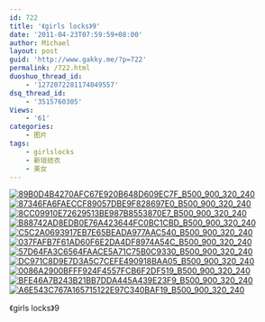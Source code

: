 ```yaml
---
id: 722
title: '《girls locks》9'
date: '2011-04-23T07:59:59+08:00'
author: Michael
layout: post
guid: 'http://www.gakky.me/?p=722'
permalink: /722.html
duoshuo_thread_id:
    - '1272072281174049557'
dsq_thread_id:
    - '3515760305'
Views:
    - '61'
categories:
    - 图片
tags:
    - girlslocks
    - 新垣结衣
    - 美女
---
```


[![89B0D4B4270AFC67E920B648D609EC7F_B500_900_320_240](http://www.yui-aragaki.org/wp-content/uploads/img/89B0D4B4270AFC67E920B648D609EC7F_B500_900_320_240.jpeg)](http://www.yui-aragaki.org/wp-content/uploads/img/89B0D4B4270AFC67E920B648D609EC7F_B1280_1280_320_240.jpeg) [![87346FA6FAECCF89057DBE9F828697E0_B500_900_320_240](http://www.yui-aragaki.org/wp-content/uploads/img/87346FA6FAECCF89057DBE9F828697E0_B500_900_320_240.jpeg)](http://www.yui-aragaki.org/wp-content/uploads/img/87346FA6FAECCF89057DBE9F828697E0_B1280_1280_320_240.jpeg) [![8CC09910E72629513BE987B8553870E7_B500_900_320_240](http://www.yui-aragaki.org/wp-content/uploads/img/8CC09910E72629513BE987B8553870E7_B500_900_320_240.jpeg)](http://www.yui-aragaki.org/wp-content/uploads/img/8CC09910E72629513BE987B8553870E7_B1280_1280_320_240.jpeg) [![B88742AD8EDB0E76A423644FC0BC1CBD_B500_900_320_240](http://www.yui-aragaki.org/wp-content/uploads/img/B88742AD8EDB0E76A423644FC0BC1CBD_B500_900_320_240.jpeg)](http://www.yui-aragaki.org/wp-content/uploads/img/B88742AD8EDB0E76A423644FC0BC1CBD_B1280_1280_320_240.jpeg) [![C5C2A0693917EB7E65BEADA977AAC540_B500_900_320_240](http://www.yui-aragaki.org/wp-content/uploads/img/C5C2A0693917EB7E65BEADA977AAC540_B500_900_320_240.jpeg)](http://www.yui-aragaki.org/wp-content/uploads/img/C5C2A0693917EB7E65BEADA977AAC540_B1280_1280_320_240.jpeg) [![037FAFB7F61AD60F6E2DA4DF8974A54C_B500_900_320_240](http://www.yui-aragaki.org/wp-content/uploads/img/037FAFB7F61AD60F6E2DA4DF8974A54C_B500_900_320_240.jpeg)](http://www.yui-aragaki.org/wp-content/uploads/img/037FAFB7F61AD60F6E2DA4DF8974A54C_B1280_1280_320_240.jpeg) [![57D64FA3C6564FAACE5A71C75B0C9330_B500_900_320_240](http://www.yui-aragaki.org/wp-content/uploads/img/57D64FA3C6564FAACE5A71C75B0C9330_B500_900_320_240.jpeg)](http://www.yui-aragaki.org/wp-content/uploads/img/57D64FA3C6564FAACE5A71C75B0C9330_B1280_1280_320_240.jpeg) [![DC971C8D9E7D3A5C7CEFE490918BAA05_B500_900_320_240](http://www.yui-aragaki.org/wp-content/uploads/img/DC971C8D9E7D3A5C7CEFE490918BAA05_B500_900_320_240.jpeg)](http://www.yui-aragaki.org/wp-content/uploads/img/DC971C8D9E7D3A5C7CEFE490918BAA05_B1280_1280_320_240.jpeg) [![0086A2900BFFF924F4557FCB6F2DF519_B500_900_320_240](http://www.yui-aragaki.org/wp-content/uploads/img/0086A2900BFFF924F4557FCB6F2DF519_B500_900_320_240.jpeg)](http://www.yui-aragaki.org/wp-content/uploads/img/0086A2900BFFF924F4557FCB6F2DF519_B1280_1280_320_240.jpeg) [![BFE46A7B243B21BB7DDA445A439E23F9_B500_900_320_240](http://www.yui-aragaki.org/wp-content/uploads/img/BFE46A7B243B21BB7DDA445A439E23F9_B500_900_320_240.jpeg)](http://www.yui-aragaki.org/wp-content/uploads/img/BFE46A7B243B21BB7DDA445A439E23F9_B1280_1280_320_240.jpeg) [![A6E543C767A165715122E97C340BAF19_B500_900_320_240](http://www.yui-aragaki.org/wp-content/uploads/img/A6E543C767A165715122E97C340BAF19_B500_900_320_240.jpeg)](http://www.yui-aragaki.org/wp-content/uploads/img/A6E543C767A165715122E97C340BAF19_B1280_1280_320_240.jpeg)

《girls locks》9